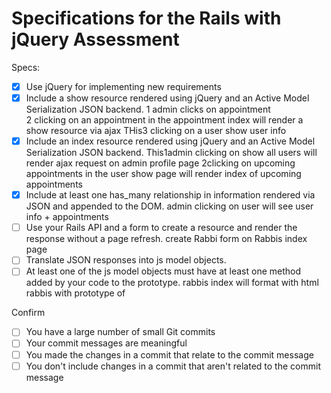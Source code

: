# Specifications for the Rails with jQuery Assessment

Specs:
- [x] Use jQuery for implementing new requirements
- [x] Include a show resource rendered using jQuery and an Active Model Serialization JSON backend.
    1 admin clicks on appointment  
    2 clicking on an appointment in the appointment index will render a show resource via ajax
    THis3 clicking on a user show user info
- [x] Include an index resource rendered using jQuery and an Active Model Serialization JSON backend.
    This1admin clicking on show all users will render ajax request on admin profile page
    2clicking on upcoming appointments in the user show page will render index of upcoming appointments
- [x] Include at least one has_many relationship in information rendered via JSON and appended to the DOM.
admin clicking on user will see user info +  appointments
- [ ] Use your Rails API and a form to create a resource and render the response without a page refresh.
create Rabbi form on Rabbis index page
- [ ] Translate JSON responses into js model objects.
- [ ] At least one of the js model objects must have at least one method added by your code to the prototype.
rabbis index will format with html rabbis with prototype of

Confirm
- [ ] You have a large number of small Git commits
- [ ] Your commit messages are meaningful
- [ ] You made the changes in a commit that relate to the commit message
- [ ] You don't include changes in a commit that aren't related to the commit message
